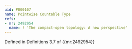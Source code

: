 ```yaml
---
uid: P000107
name: Pointwise Countable Type
refs:
- mr: 2492954
  name: ! 'The compact-open topology: A new perspective'
---
```

Defined in Definitions 3.7 of {{mr:2492954}}
